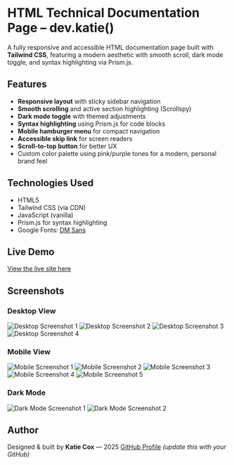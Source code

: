 # HTML Technical Documentation Page – dev.katie()

A fully responsive and accessible HTML documentation page built with **Tailwind CSS**, featuring a modern aesthetic with smooth scroll, dark mode toggle, and syntax highlighting via Prism.js.

## Features

- **Responsive layout** with sticky sidebar navigation
- **Smooth scrolling** and active section highlighting (Scrollspy)
- **Dark mode toggle** with themed adjustments
- **Syntax highlighting** using Prism.js for code blocks
- **Mobile hamburger menu** for compact navigation
- **Accessible skip link** for screen readers
- **Scroll-to-top button** for better UX
- Custom color palette using pink/purple tones for a modern, personal brand feel

## Technologies Used

- HTML5
- Tailwind CSS (via CDN)
- JavaScript (vanilla)
- Prism.js for syntax highlighting
- Google Fonts: [DM Sans](https://fonts.google.com/specimen/DM+Sans)

## Live Demo

[View the live site here](https://katiec97.github.io/html-technical-doc-page/)

## Screenshots

### Desktop View

![Desktop Screenshot 1](./screenshots/html-tech-web-screenshot-one.png)
![Desktop Screenshot 2](./screenshots/html-tech-web-screenshot-two.png)
![Desktop Screenshot 3](./screenshots/html-tech-web-screenshot-three.png)
![Desktop Screenshot 4](./screenshots/html-tech-web-screenshot-four.png)

### Mobile View

![Mobile Screenshot 1](./screenshots/html-tech-mob-screenshot-one.png)
![Mobile Screenshot 2](./screenshots/html-tech-mob-screenshot-two.png)
![Mobile Screenshot 3](./screenshots/html-tech-mob-screenshot-three.png)
![Mobile Screenshot 4](./screenshots/html-tech-mob-screenshot-four.png)
![Mobile Screenshot 5](./screenshots/html-tech-mob-screenshot-five.png)

### Dark Mode

![Dark Mode Screenshot 1](./screenshots/html-tech-web-dark-mode-screenshot-one.png)
![Dark Mode Screenshot 2](./screenshots/html-tech-mob-dark-mode-screenshot-one.png)

## Author

Designed & built by **Katie Cox** — 2025
[GitHub Profile](https://github.com/your-username) _(update this with your GitHub)_
